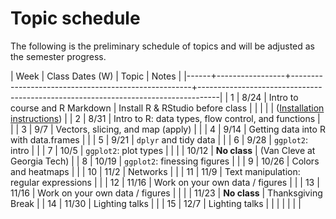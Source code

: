 
Topic schedule
================

The following is the preliminary schedule of topics and will be adjusted as the semester progress.

| Week | Class Dates (W) | Topic                                               | Notes                                                                             |
|------+-----------------+-----------------------------------------------------+-----------------------------------------------------------------------------------|
|    1 | 8/24            | Intro to course and R Markdown                      | Install R & RStudio before class                                                  |
|      |                 |                                                     | ([Installation instructions](http://stat545.com/block000_r-rstudio-install.html)) |
|    2 | 8/31            | Intro to R: data types, flow control, and functions |                                                                                   |
|    3 | 9/7             | Vectors, slicing, and map (apply)                   |                                                                                   |
|    4 | 9/14            | Getting data into R with data.frames                |                                                                                   |
|    5 | 9/21            | `dplyr` and tidy data                               |                                                                                   |
|    6 | 9/28            | `ggplot2`: intro                                    |                                                                                   |
|    7 | 10/5            | `ggplot2`: plot types                               |                                                                                   |
|      | 10/12           | **No class**                                        | (Van Cleve at Georgia Tech)                                                       |
|    8 | 10/19           | `ggplot2`: finessing figures                        |                                                                                   |
|    9 | 10/26           | Colors and heatmaps                                 |                                                                                   |
|   10 | 11/2            | Networks                                            |                                                                                   |
|   11 | 11/9            | Text manipulation: regular expressions              |                                                                                   |
|   12 | 11/16           | Work on your own data / figures                     |                                                                                   |
|   13 | 11/16           | Work on your own data / figures                     |                                                                                   |
|      | 11/23           | **No class**                                        | Thanksgiving Break                                                                |
|   14 | 11/30           | Lighting talks                                      |                                                                                   |
|   15 | 12/7            | Lighting talks                                      |                                                                                   |
|      |                 |                                                     |                                                                                   |
